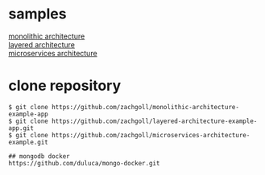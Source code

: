 # samples

[monolithic architecture](https://github.com/zachgoll/monolithic-architecture-example-app)  
[layered architecture](https://github.com/zachgoll/layered-architecture-example-app)  
[microservices architecture](https://github.com/zachgoll/microservices-architecture-example)  



# clone repository
```
$ git clone https://github.com/zachgoll/monolithic-architecture-example-app
$ git clone https://github.com/zachgoll/layered-architecture-example-app.git 
$ git clone https://github.com/zachgoll/microservices-architecture-example.git

## mongodb docker
https://github.com/duluca/mongo-docker.git
```